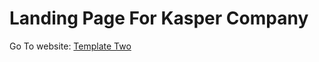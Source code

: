 # Landing Page For Kasper Company
Go To website: [Template Two](https://2zztavbx6odbhctwqs2ozg.on.drv.tw/www.kasper.com/)
